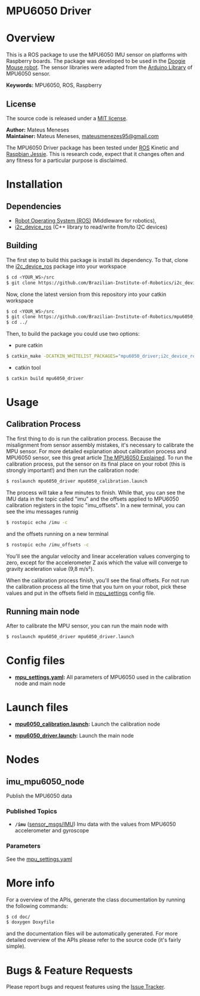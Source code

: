 # MPU6050 Driver

# Overview
This is a ROS package to use the MPU6050 IMU sensor on platforms with Raspberry
boards. The package was developed to be used in the [Doogie Mouse robot]. The
sensor libraries were adapted from the [Arduino Library] of MPU6050 sensor.

**Keywords:** MPU6050, ROS, Raspberry

## License
The source code is released under a [MIT license](LICENSE).

**Author:** Mateus Meneses  
**Maintainer:** Mateus Meneses, mateusmenezes95@gmail.com

The MPU6050 Driver package has been tested under [ROS] Kinetic and [Raspbian Jessie].
This is research code, expect that it changes often and any fitness for a
particular purpose is disclaimed.

# Installation

## Dependencies

- [Robot Operating System (ROS)](http://wiki.ros.org) (Middleware for robotics),
- [i2c_device_ros] (C++ library to read/write from/to I2C devices)

## Building

The first step to build this package is install its dependency. To that, clone
the [i2c_device_ros] package into your workspace

```sh
$ cd <YOUR_WS>/src
$ git clone https://github.com/Brazilian-Institute-of-Robotics/i2c_device_ros.git
```

Now, clone the latest version from this repository into your catkin workspace

```sh
$ cd <YOUR_WS>/src
$ git clone https://github.com/Brazilian-Institute-of-Robotics/mpu6050_driver.git
$ cd ../
```

Then, to build the package you could use two options:

- pure catkin
```sh
$ catkin_make -DCATKIN_WHITELIST_PACKAGES="mpu6050_driver;i2c_device_ros;
```
- catkin tool
```sh
$ catkin build mpu6050_driver
```
# Usage

## Calibration Process

The first thing to do is run the calibration process. Because the misalignment
from sensor assembly mistakes, it's necessary to calibrate the MPU sensor. For
more detailed explanation about calibration process and MPU6050 sensor, see this
great article [The MPU6050 Explained]. To run the calibration process, put the
sensor on its final place on your robot (this is strongly important!) and then
run the calibration node:

```sh
$ roslaunch mpu6050_driver mpu6050_calibration.launch
```

The process will take a few minutes to finish. While that, you can see the IMU
data in the topic called "imu" and the offsets applied to MPU6050 calibration
registers in the topic "imu_offsets". In a new terminal, you can see the imu
messages runnig

```sh
$ rostopic echo /imu -c
```

and the offsets running on a new terminal

```sh
$ rostopic echo /imu_offsets -c
```

You'll see the angular velocity and linear acceleration values converging to
zero, except for the accelerometer Z axis which the value will converge to gravity
aceleration value (9,8 m/s²).

When the calibration process finish, you'll see the final offsets. For not run
the calibration process all the time that you turn on your robot, pick these
values and put in the offsets field in [mpu_settings](config/mpu_settings.yaml)
config file.

## Running main node

After to calibrate the MPU sensor, you can run the main node with

```sh
$ roslaunch mpu6050_driver mpu6050_driver.launch
```

# Config files

* **[mpu_settings.yaml]:** All parameters of MPU6050 used in the calibration node
and main node

# Launch files

* **[mpu6050_calibration.launch](launch/mpu6050_calibration.launch):** Launch the
calibration node

* **[mpu6050_driver.launch](launch/mpu6050_driver.launch):** Launch the main node

# Nodes

## imu_mpu6050_node

Publish the MPU6050 data

### Published Topics
* **`/imu`** ([sensor_msgs/IMU])
Imu data with the values from MPU6050 accelerometer and gyroscope

### Parameters

See the [mpu_settings.yaml]

# More info

For a overview of the APIs, generate the class documentation by running the
following commands:
```sh
$ cd doc/
$ doxygen Doxyfile
```
and the documentation files will be automatically generated.
For more detailed overview of the APIs please refer to the source code (it's fairly simple).

# Bugs & Feature Requests

Please report bugs and request features using the
[Issue Tracker](https://github.com/mateusmenezes95/mpu6050_driver/issues).

[ROS]: http://www.ros.org
[rviz]: http://wiki.ros.org/rviz
[Eigen]: http://eigen.tuxfamily.org
[std_srvs/Trigger]: http://docs.ros.org/api/std_srvs/html/srv/Trigger.html
[sensor_msgs/Imu]: http://docs.ros.org/api/sensor_msgs/html/msg/Imu.html
[Doogie Mouse robot]: https://github.com/Brazilian-Institute-of-Robotics/doogie
[Arduino Library]: https://github.com/ElectronicCats/mpu6050
[Raspbian Jessie]: https://www.raspberrypi.org/downloads/raspbian/
[i2c_device_ros]: https://github.com/Brazilian-Institute-of-Robotics/i2c_device_ros
[The MPU6050 Explained]: https://mjwhite8119.github.io/Robots/mpu6050
[mpu_settings.yaml]: config/mpu_settings.yaml

